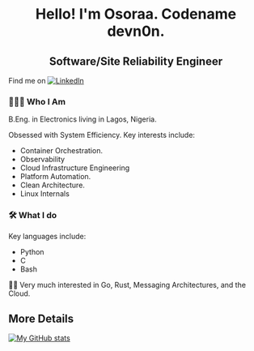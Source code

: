 # <center> Hello! I'm Osoraa. Codename **devn0n**. </center>

## <center> Software/Site Reliability Engineer </center>

Find me on [![LinkedIn][1.1]][1]

### 👨🏾‍💻 Who I Am

B.Eng. in Electronics living in Lagos, Nigeria.

Obsessed with System Efficiency. Key interests include: 
- Container Orchestration.
- Observability
- Cloud Infrastructure Engineering
- Platform Automation.
- Clean Architecture.
- Linux Internals

### 🛠 What I do

Key languages include: 
- Python
- C
- Bash

🤞🏾 Very much interested in Go, Rust, Messaging Architectures, and the Cloud.


## More Details

[![My GitHub stats](https://github-readme-stats.vercel.app/api?username=osoraa)](https://github.com/osoraa)

<!-- Icons -->

[1.1]: https://raw.githubusercontent.com/MartinHeinz/MartinHeinz/master/linkedin-3-16.png "LinkedIn icon without padding"

<!-- Links to your social media accounts -->

[1]: https://linkedin.com/in/osoraa